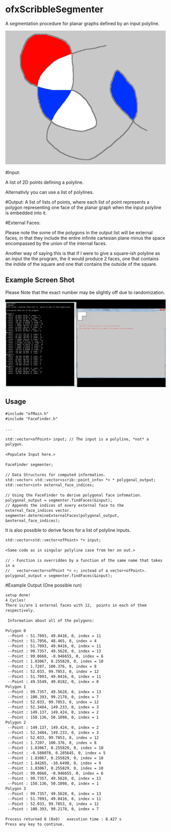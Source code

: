 # ofxScribbleSegmenter
A segmentation procedure for planar graphs defined by an input polyline.

![alt text](https://github.com/Bryce-Summers/ofxScribbleSegmenter/blob/master/Screenshots/Scribble.png "Scribble")

#Input:

A list of 2D points defining a polyline.

Alternativly you can use a list of polylines.

#Output:
A list of lists of points, where each list of point represents a polygon representing one face of the planar graph when the input polyline is embedded into it.

#External Faces:

Please note the some of the polygons in the output list will be external faces, in that they include the entire infinite cartesian plane minus the space encompassed by the union of the internal faces.

Another way of saying this is that if I were to give a square-ish polyline as an input the the program, the it would produce 2 faces, one that contains the indide of the square and one that contains the outside of the square.


Example Screen Shot
-

Please Note that the exact number may be slightly off due to randomization.

![alt text](https://github.com/Bryce-Summers/ofxScribbleSegmenter/blob/master/Screenshots/ExampleSchot-8-1-2015.png "Example and Information Output")

Usage
-

```
#include "ofMain.h"
#include "FaceFinder.h"

...

std::vector<ofPoint> input; // The input is a polyline, *not* a polygon.

<Populate Input here.>

FaceFinder segmenter;

// Data Structures for computed information.
std::vector< std::vector<scrib::point_info> *> * polygonal_output;
std::vector<int> external_face_indices;

// Using the FaceFinder to derive polygonal face infomation.
polygonal_output = segmenter.findFaces(&input);
// Appends the indices of every external face to the external_face_indices vector.
segmenter.determineExternalFaces(polygonal_output, &external_face_indices);

```

It is also possible to derive faces for a list of polyline inputs.

```
std::vector<std::vector<ofPoint> *> input;

<Same code as in singular polyline case from her on out.>

// - Function is overridden by a function of the same name that takes in a
//   vector<vector<ofPoint *> >; instead of a vector<ofPoint>.
polygonal_output = segmenter.findFaces(&input);

```


#Example Output (One possible run)

```
setup done!
4 Cycles!
There is/are 1 external faces with 12,  points in each of them respectively.

 Information about all of the polygons:

Polygon 0
 --Point : 51.7093, 49.0416, 0, index = 11
 --Point : 51.7056, 48.465, 0, index = 4
 --Point : 51.7093, 49.0416, 0, index = 11
 --Point : 99.7357, 49.5628, 0, index = 13
 --Point : 99.0668, -0.946655, 0, index = 6
 --Point : 1.83067, 0.255829, 0, index = 10
 --Point : 1.7207, 100.376, 0, index = 8
 --Point : 52.033, 99.7853, 0, index = 12
 --Point : 51.7093, 49.0416, 0, index = 11
 --Point : 49.5549, 49.0182, 0, index = 0
Polygon 1
 --Point : 99.7357, 49.5628, 0, index = 13
 --Point : 100.393, 99.2178, 0, index = 7
 --Point : 52.033, 99.7853, 0, index = 12
 --Point : 52.3484, 149.233, 0, index = 3
 --Point : 149.137, 149.424, 0, index = 2
 --Point : 150.136, 50.1098, 0, index = 1
Polygon 2
 --Point : 149.137, 149.424, 0, index = 2
 --Point : 52.3484, 149.233, 0, index = 3
 --Point : 52.033, 99.7853, 0, index = 12
 --Point : 1.7207, 100.376, 0, index = 8
 --Point : 1.83067, 0.255829, 0, index = 10
 --Point : -0.580078, 0.285645, 0, index = 5
 --Point : 1.83067, 0.255829, 0, index = 10
 --Point : 1.84265, -10.6498, 0, index = 9
 --Point : 1.83067, 0.255829, 0, index = 10
 --Point : 99.0668, -0.946655, 0, index = 6
 --Point : 99.7357, 49.5628, 0, index = 13
 --Point : 150.136, 50.1098, 0, index = 1
Polygon 3
 --Point : 99.7357, 49.5628, 0, index = 13
 --Point : 51.7093, 49.0416, 0, index = 11
 --Point : 52.033, 99.7853, 0, index = 12
 --Point : 100.393, 99.2178, 0, index = 7

Process returned 0 (0x0)   execution time : 8.427 s
Press any key to continue.
```

